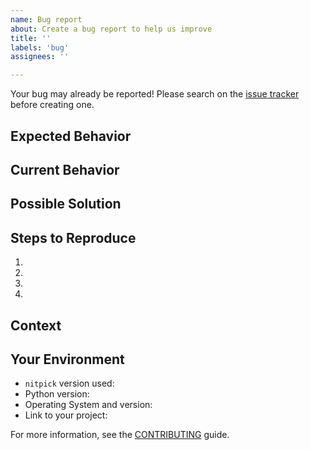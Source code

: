 ```yaml
---
name: Bug report
about: Create a bug report to help us improve
title: ''
labels: 'bug'
assignees: ''

---
```


Your bug may already be reported!
Please search on the [issue tracker](https://github.com/andreoliwa/nitpick/issues) before creating one.

## Expected Behavior

<!--- Tell us what should happen -->

## Current Behavior

<!--- Tell us what happens instead of the expected behaviour -->

## Possible Solution

<!--- Not obligatory, but suggest a fix/reason for the bug -->

## Steps to Reproduce

<!--- Provide a link to a live example or an unambiguous set of steps to -->
<!--- reproduce this bug. Include code to reproduce, if relevant -->

1. <!-- do this -->
1. <!-- do that -->
1. <!-- do also -->
1. <!-- then this happens -->

## Context

<!--- How has this issue affected you? What are you trying to accomplish? -->
<!--- Providing context helps us come up with a solution that is most useful in the real world -->

## Your Environment

<!--- Include as many relevant details about the environment you experienced the bug in -->

- `nitpick` version used:
- Python version:
- Operating System and version:
- Link to your project:

For more information, see the [CONTRIBUTING](https://github.com/andreoliwa/nitpick/blob/master/CONTRIBUTING.rst) guide.

<!-- Thanks to https://github.com/stevemao/github-issue-templates/ for this template -->
